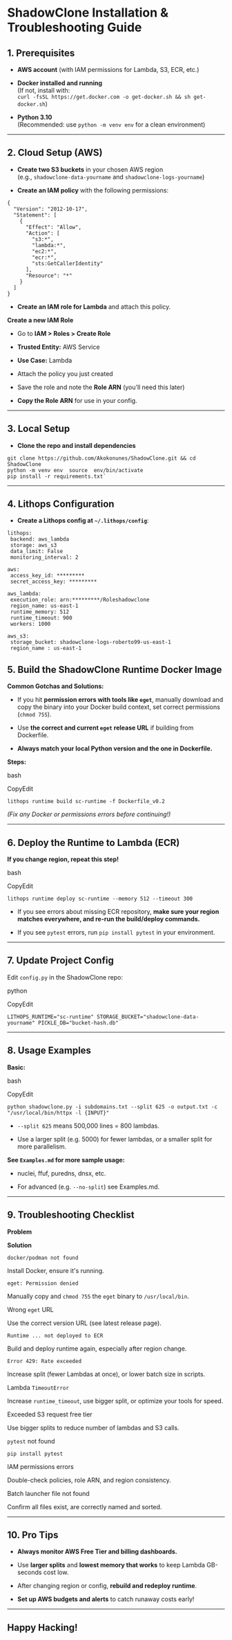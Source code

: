 
# ShadowClone Installation & Troubleshooting Guide

## **1. Prerequisites**

-   **AWS account** (with IAM permissions for Lambda, S3, ECR, etc.)
    
-   **Docker installed and running**  
    (If not, install with:  
    `curl -fsSL https://get.docker.com -o get-docker.sh && sh get-docker.sh`)
    
-   **Python 3.10**  
    (Recommended: use `python -m venv env` for a clean environment)
    

----------

## **2. Cloud Setup (AWS)**

-   **Create two S3 buckets** in your chosen AWS region  
    (e.g., `shadowclone-data-yourname` and `shadowclone-logs-yourname`)
    
-   **Create an IAM policy** with the following permissions:
    
```
{
  "Version": "2012-10-17",
  "Statement": [
    {
      "Effect": "Allow",
      "Action": [
        "s3:*",
        "lambda:*",
        "ec2:*",
        "ecr:*",
        "sts:GetCallerIdentity"
      ],
      "Resource": "*"
    }
  ]
}
```
    
-   **Create an IAM role for Lambda** and attach this policy.

**Create a new IAM Role**
-   Go to **IAM > Roles > Create Role**   
-   **Trusted Entity:** AWS Service 
-   **Use Case:** Lambda 
-   Attach the policy you just created
-   Save the role and note the **Role ARN** (you’ll need this later)

-   **Copy the Role ARN** for use in your config.
    

----------

## **3. Local Setup**

-   **Clone the repo and install dependencies**
    
```
git clone https://github.com/Akokonunes/ShadowClone.git && cd ShadowClone
python -m venv env  source  env/bin/activate
pip install -r requirements.txt` 
```

----------

## **4. Lithops Configuration**

-   **Create a Lithops config at `~/.lithops/config`**:
    
```
lithops:
 backend: aws_lambda
 storage: aws_s3
 data_limit: False
 monitoring_interval: 2

aws:
 access_key_id: *********
 secret_access_key: *********

aws_lambda:
 execution_role: arn:*********/Roleshadowclone
 region_name: us-east-1
 runtime_memory: 512
 runtime_timeout: 900
 workers: 1000
  
aws_s3:
 storage_bucket: shadowclone-logs-roberto99-us-east-1
 region_name : us-east-1
```

## **5. Build the ShadowClone Runtime Docker Image**

**Common Gotchas and Solutions:**

-   If you hit **permission errors with tools like `eget`**, manually download and copy the binary into your Docker build context, set correct permissions (`chmod 755`).
    
-   Use **the correct and current `eget` release URL** if building from Dockerfile.
    
-   **Always match your local Python version and the one in Dockerfile.**
    

**Steps:**

bash

CopyEdit

`lithops runtime build sc-runtime -f Dockerfile_v0.2` 

_(Fix any Docker or permissions errors before continuing!)_

----------

## **6. Deploy the Runtime to Lambda (ECR)**

**If you change region, repeat this step!**

bash

CopyEdit

`lithops runtime deploy sc-runtime --memory 512 --timeout 300` 

-   If you see errors about missing ECR repository, **make sure your region matches everywhere, and re-run the build/deploy commands.**
    
-   If you see `pytest` errors, run `pip install pytest` in your environment.
    

----------

## **7. Update Project Config**

Edit `config.py` in the ShadowClone repo:

python

CopyEdit

`LITHOPS_RUNTIME="sc-runtime" STORAGE_BUCKET="shadowclone-data-yourname" PICKLE_DB="bucket-hash.db"` 

----------

## **8. Usage Examples**

**Basic:**

bash

CopyEdit

`python shadowclone.py -i subdomains.txt --split 625 -o output.txt -c "/usr/local/bin/httpx -l {INPUT}"` 

-   `--split 625` means 500,000 lines = 800 lambdas.
    
-   Use a larger split (e.g. 5000) for fewer lambdas, or a smaller split for more parallelism.
    

**See `Examples.md` for more sample usage:**

-   nuclei, ffuf, puredns, dnsx, etc.
    
-   For advanced (e.g. `--no-split`) see Examples.md.
    

----------

## **9. Troubleshooting Checklist**

**Problem**

**Solution**

`docker/podman not found`

Install Docker, ensure it's running.

`eget: Permission denied`

Manually copy and `chmod 755` the `eget` binary to `/usr/local/bin`.

Wrong `eget` URL

Use the correct version URL (see latest release page).

`Runtime ... not deployed to ECR`

Build and deploy runtime again, especially after region change.

`Error 429: Rate exceeded`

Increase split (fewer Lambdas at once), or lower batch size in scripts.

Lambda `TimeoutError`

Increase `runtime_timeout`, use bigger split, or optimize your tools for speed.

Exceeded S3 request free tier

Use bigger splits to reduce number of lambdas and S3 calls.

`pytest` not found

`pip install pytest`

IAM permissions errors

Double-check policies, role ARN, and region consistency.

Batch launcher file not found

Confirm all files exist, are correctly named and sorted.

----------

## **10. Pro Tips**

-   **Always monitor AWS Free Tier and billing dashboards.**
    
-   Use **larger splits** and **lowest memory that works** to keep Lambda GB-seconds cost low.
    
-   After changing region or config, **rebuild and redeploy runtime**.
    
-   **Set up AWS budgets and alerts** to catch runaway costs early!
    

----------

## **Happy Hacking!**
